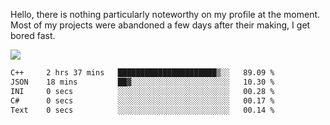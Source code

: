 Hello, there is nothing particularly noteworthy on my profile at the moment.
Most of my projects were abandoned a few days after their making, I get bored fast.

![](http://github-profile-summary-cards.vercel.app/api/cards/profile-details?username=devgksx&theme=github_dark)

<!--START_SECTION:waka-->

```txt
C++     2 hrs 37 mins   ██████████████████████▒░░   89.09 %
JSON    18 mins         ██▓░░░░░░░░░░░░░░░░░░░░░░   10.30 %
INI     0 secs          ░░░░░░░░░░░░░░░░░░░░░░░░░   00.28 %
C#      0 secs          ░░░░░░░░░░░░░░░░░░░░░░░░░   00.17 %
Text    0 secs          ░░░░░░░░░░░░░░░░░░░░░░░░░   00.14 %
```

<!--END_SECTION:waka-->
